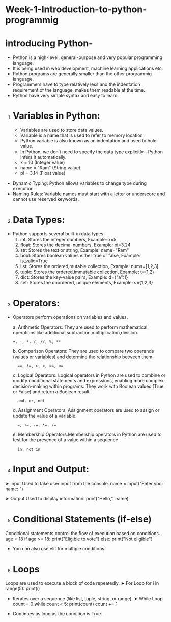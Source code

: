 # Week-1-Introduction-to-python-programmig

# introducing Python-
  * Python is a high-level, general-purpose and very popular programming language.
  * It is being used in web development, machine learning applications etc.
  * Python programs are generally smaller than the other programmig language.
  * Programmers have to type relatively less and the indentation requirement of the language, makes them readable at the time.
  * Python have  very simple syntax and easy to learn.

1. # Variables in Python:
    * Variables are used to store data values.
    * Variable is a name that is used to refer to memory location .
    * Python variable is also known as an indentation and used to hold value.
    * In Python, we don’t need to specify the data type explicitly—Python infers it automatically.
    * x = 10        (Integer value)
    * name = "Ram"  (String value)
    * pi = 3.14     (Float value)

- Dynamic Typing: Python allows variables to change type during execution.
- Naming Rules: Variable names must start with a letter or underscore and cannot use reserved keywords.

2. # Data Types:
 * Python supports several built-in data types-
   1. int: Stores the integer numbers, Example: x=5
   2. float: Stores the decimal numbers, Example: pi=3.24
   3. str: Stores the text or string, Example: name="Ram"
   4. bool: Stores boolean values either true or false, Example: is_valid=True
   5. list: Stores the ordered,mutable collection, Example: nums=[1,2,3]
   6. tuple: Stores the ordered,immutable collection, Example: t=(1,2)
   7. dict: Stores the key-value pairs, Example: d={"a":1}
   8. set: Stores the unordered, unique elements, Example: s={1,2,3}


3. # Operators:
* Operators perform operations on variables and values.

    a. Arithmetic Operators:
      They are used to perform mathematical operations like additional,subtraction,multiplication,division.
  
      +, -, *, /, //, %, **
  
    b. Comparison Operators:
     They are used to compare two operands (values or variables) and determine the relationship between them.
  
        ==, !=, >, <, >=, <=
  
    c. Logical Operators:
      Logical operators in Python are used to combine or modify conditional statements and expressions, enabling more complex decision-making within programs. They work with Boolean values (True or False) and return a Boolean result.
  
        and, or, not
  
    d. Assignment Operators: Assignment operators are used to assign or update the value of a variable. 
      
        =, +=, -=, *=, /=
  
    e. Membership Operators:Membership operators in Python are used to test for the presence of a value within a sequence. 
      
        in, not in
  

4. # Input and Output:

➤ Input
Used to take user input from the console.
name = input("Enter your name: ")


➤ Output
Used to display information.
print("Hello,", name)



5. # Conditional Statements (if-else)
Conditional statements control the flow of execution based on conditions.
age = 18
if age >= 18:
    print("Eligible to vote")
else:
    print("Not eligible")


- You can also use elif for multiple conditions.

6. # Loops
Loops are used to execute a block of code repeatedly.
➤ For Loop
for i in range(5):
    print(i)


- Iterates over a sequence (like list, tuple, string, or range).
➤ While Loop
count = 0
while count < 5:
    print(count)
    count += 1


- Continues as long as the condition is True.
